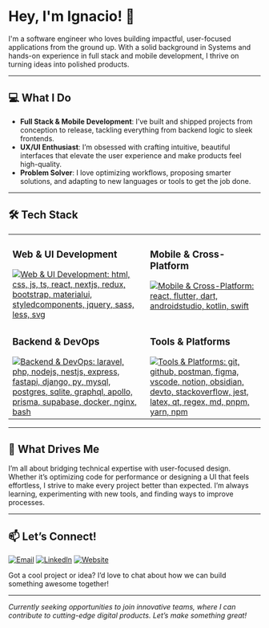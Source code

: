 # Hey, I'm Ignacio! 👋

I'm a software engineer who loves building impactful, user-focused applications from the ground up. With a solid background in Systems and hands-on experience in full stack and mobile development, I thrive on turning ideas into polished products.

---

## 💻 What I Do

- **Full Stack & Mobile Development**: I’ve built and shipped projects from conception to release, tackling everything from backend logic to sleek frontends.
- **UX/UI Enthusiast**: I’m obsessed with crafting intuitive, beautiful interfaces that elevate the user experience and make products feel high-quality.
- **Problem Solver**: I love optimizing workflows, proposing smarter solutions, and adapting to new languages or tools to get the job done.

---

## 🛠️ Tech Stack
<table>
  <tr>
    <td valign="top" align="left">
      <h3>Web & UI Development</h3>
      <a href="#">
        <img src="https://skillicons.dev/icons?i=html,css,js,ts,react,nextjs,redux,bootstrap,materialui,styledcomponents,jquery,sass,less,svg&perline=9" alt="Web & UI Development: html, css, js, ts, react, nextjs, redux, bootstrap, materialui, styledcomponents, jquery, sass, less, svg" />
      </a>
    </td>
    <td valign="top" align="left">
      <h3>Mobile & Cross-Platform</h3>
      <a href="#">
        <img src="https://skillicons.dev/icons?i=react,flutter,dart,androidstudio,kotlin,swift&perline=9" alt="Mobile & Cross-Platform: react, flutter, dart, androidstudio, kotlin, swift" />
      </a>
    </td>
  </tr>
  <tr>
    <td valign="top" align="left">
      <h3>Backend & DevOps</h3>
      <a href="#">
        <img src="https://skillicons.dev/icons?i=laravel,php,nodejs,nestjs,express,fastapi,django,py,mysql,postgres,sqlite,graphql,apollo,prisma,supabase,docker,nginx,bash&perline=9" alt="Backend & DevOps: laravel, php, nodejs, nestjs, express, fastapi, django, py, mysql, postgres, sqlite, graphql, apollo, prisma, supabase, docker, nginx, bash" />
      </a>
    </td>
    <td valign="top" align="left">
      <h3>Tools & Platforms</h3>
      <a href="#">
        <img src="https://skillicons.dev/icons?i=git,github,postman,figma,vscode,notion,obsidian,devto,stackoverflow,jest,latex,qt,regex,md,pnpm,yarn,npm&perline=9" alt="Tools & Platforms: git, github, postman, figma, vscode, notion, obsidian, devto, stackoverflow, jest, latex, qt, regex, md, pnpm, yarn, npm" />
      </a>
    </td>
  </tr>
</table>

<!--- ![Top Langs](https://github-readme-stats.vercel.app/api/top-langs/?username=igperez-ar&layout=compact) -->
---

## 🌟 What Drives Me

I’m all about bridging technical expertise with user-focused design. Whether it’s optimizing code for performance or designing a UI that feels effortless, I strive to make every project better than expected. I’m always learning, experimenting with new tools, and finding ways to improve processes.

---

## 📫 Let’s Connect!
<!---
![GitHub followers](https://img.shields.io/github/followers/igperez-ar)
-->
[![Email](https://img.shields.io/badge/ignacio.perez.ar@gmail.com-email-D14836?style=for-the-badge&labelColor=101010)](mailto:ignacio.perez.ar@gmail.com)
[![LinkedIn](https://img.shields.io/badge/@IgnacioPerez-LinkedIn-487FCF?style=for-the-badge&labelColor=101010)](https://www.linkedin.com/in/ignacio-perez-ar/)
[![Website](https://img.shields.io/badge/ignacioperez.super.site-Website-4285F4?style=for-the-badge&labelColor=101010)](https://ignacioperez.super.site/)

Got a cool project or idea? I’d love to chat about how we can build something awesome together!

---

*Currently seeking opportunities to join innovative teams, where I can contribute to cutting-edge digital products. Let’s make something great!*
